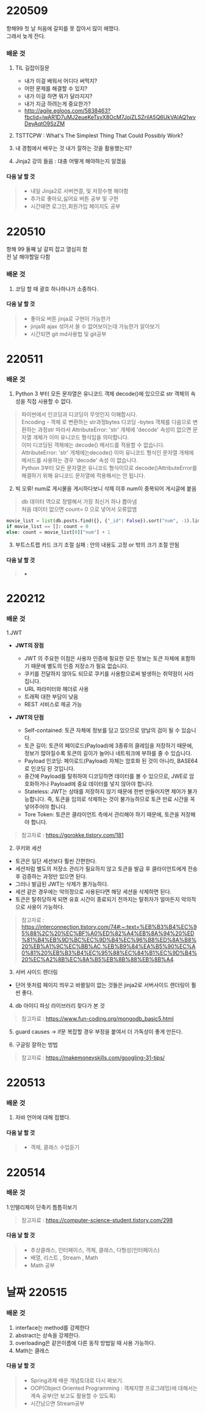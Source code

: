 <!-- # 날짜

### 배운 것
1.

#### 다음 날 할 것
> - -->

# 220509
항해99 첫 날 처음에 갈피를 못 잡아서 많이 헤맸다.<br>
그래서 늦게 잔다.

### 배운 것
1. TIL 길잡이질문
   * 내가 이걸 배워서 어디다 써먹지?<br>
   * 어떤 문제를 해결할 수 있지?<br>
   * 내가 이걸 하면 뭐가 달라지지?<br>
   * 내가 지금 하려는게 중요한가?<br>
   * http://agile.egloos.com/5838463?fbclid=IwAR1D7uMJ2eueKeTsyX8OcM7JoiZLSZrilA5Q6UkVAlAQ1wvDeyAqtO9SzZM<br>
 
2. TSTTCPW : What's The Simplest Thing That Could Possibly Work?<br>

3. 내 경험에서 배우는 것 내가 잘하는 것을 활용했는지?<br>

4. Jinja2 강의 들음 : 대충 어떻게 해야하는지 알겠음
#### 다음 날 할 것
> - 내일 Jinja2로 서버연결, 및 저장수행 해야함<br>
> - 추가로 좋아요,싫어요 버튼 공부 및 구현<br>
> - 시간돼면 로그인,회원가입 페이지도 공부

# 220510
항해 99 둘째 날 갈피 잡고 열심히 함<br>
전 날 해야할일 다함
### 배운 것
1. 코딩 할 때 괄호 하나하나가 소중하다.

#### 다음 날 할 것
> - 좋아요 버튼 jinja로 구현이 가능한가
> - jinja와 ajax 섞어서 쓸 수 없어보이는데 가능한가 알아보기
> - 시간되면 git md사용법 및 git공부

# 220511

### 배운 것
1. Python 3 부터 모든 문자열은 유니코드 객체 decode()에 있으므로 str 객체의 속성을 직접 사용할 수 없다.<br>
> 파이썬에서 인코딩과 디코딩이 무엇인지 이해합시다.<br>
> Encoding - 객체 로 변환하는 str과정bytes 디코딩 -bytes 객체를 다음으로 변환하는 과정str 따라서 AttributeError: 'str' 개체에 'decode' 속성이 없으면 문자열 개체가 이미 유니코드 형식임을 의미합니다.<br>
> 이미 디코딩된 객체에는 decode() 메서드를 적용할 수 없습니다.
AttributeError: 'str' 개체에는decode() 이미 유니코드 형식인 문자열 개체에 메서드를 사용하는 경우 'decode' 속성 이 없습니다.<br>
Python 3부터 모든 문자열은 유니코드 형식이므로 decode()AttributeError를 해결하기 위해 유니코드 문자열에 적용해서는 안 됩니다.

2. 빅 오류! num로 게시물을 게시하다보니 삭제 이후 num이 중복되어 게시글에 붙음
> db 데이터 역으로 정렬해서 가장 최신거 하나 뽑아냄<br>
> 처음 데이터 없으면 count= 0 으로 넣어서 오류없앰<br>
```python
movie_list = list(db.posts.find({}, {"_id": False}).sort("num", -1).limit(1))
if movie_list == []: count = 0
else: count = movie_list[0]["num"] + 1
```
3. 부트스트랩 카드 크기 조절 실패 : 안의 내용도 고정 or 밖의 크기 조절 안됨

#### 다음 날 할 것
> - 

# 220212

### 배운 것
1.JWT<br>
* **JWT의 장점<br>**
  - JWT 의 주요한 이점은 사용자 인증에 필요한 모든 정보는 토큰 자체에 포함하기 때문에 별도의 인증 저장소가 필요 없습니다.<br>
  - 쿠키를 전달하지 않아도 되므로 쿠키를 사용함으로써 발생하는 취약점이 사라집니다.<br> 
  - URL 파라미터와 헤더로 사용<br> 
  - 트래픽 대한 부담이 낮음<br> 
  - REST 서비스로 제공 가능
 
* **JWT의 단점**
  - Self-contained: 토큰 자체에 정보를 담고 있으므로 양날의 검이 될 수 있습니다.<br>
  - 토큰 길이: 토큰의 페이로드(Payload)에 3종류의 클레임을 저장하기 때문에, 정보가 많아질수록 토큰의 길이가 늘어나 네트워크에 부하를 줄 수 있습니다.<br>
  - Payload 인코딩: 페이로드(Payload) 자체는 암호화 된 것이 아니라, BASE64로 인코딩 된 것입니다.<br>
  - 중간에 Payload를 탈취하여 디코딩하면 데이터를 볼 수 있으므로, JWE로 암호화하거나 Payload에 중요 데이터를 넣지 않아야 합니다.<br>
  - Stateless: JWT는 상태를 저장하지 않기 때문에 한번 만들어지면 제어가 불가능합니다. 즉, 토큰을 임의로 삭제하는 것이 불가능하므로 토큰 만료 시간을 꼭 넣어주어야 합니다.<br>
  - Tore Token: 토큰은 클라이언트 측에서 관리해야 하기 때문에, 토큰을 저장해야 합니다.<br>
> 참고자료 : https://gorokke.tistory.com/181

2. 쿠키와 세션<br>
  - 토큰은 일단 세션보다 훨씬 간편한다.
  - 세션처럼 별도의 저장소 관리가 필요하지 않고 토큰을 발급 후 클라이언트에게 전송 후 검증하는 과정만 있으면 된다.
  - 그러나 발급된 JWT는 삭제가 불가능하다.
  - 세션 같은 경우에는 악의정으로 사용된다면 해당 세션을 삭제하면 된다.
  - 토큰은 탈취당하게 되면 유효 시간이 종료되기 전까지는 탈취자가 얼마든지 악의적으로 사용이 가능하다.

> 참고자료 : https://interconnection.tistory.com/74#:~:text=%EB%B3%B4%EC%95%88%2C%20%EC%BF%A0%ED%82%A4%EB%8A%94%20%ED%81%B4%EB%9D%BC%EC%9D%B4%EC%96%B8%ED%8A%B8%20%EB%A1%9C%EC%BB%AC,%EB%B9%84%EA%B5%90%EC%A0%81%20%EB%B3%B4%EC%95%88%EC%84%B1%EC%9D%B4%20%EC%A2%8B%EC%8A%B5%EB%8B%88%EB%8B%A4.

3. 서버 사이드 렌더링
  - 단어 뜻처럼 페이지 띄우고 바뀔일이 없는 것들은 jinja2로 서버사이드 렌더링이 훨씬 좋다.

4. db 아이디 파싱 라이브러리 찾다가 본 것
> 참고자료 : https://www.fun-coding.org/mongodb_basic5.html

5. guard causes -> if문 복잡할 경우 부정을 붙여서 더 가독성이 좋게 만든다.

6. 구글링 잘하는 방법
> 참고자료 : https://makemoneyskills.com/googling-31-tips/

# 220513

### 배운 것
1. 자바 언어에 대해 접했다.

#### 다음 날 할 것
> - 객체, 클래스 수업듣기

# 220514

### 배운 것
1.인텔리제이 단축키 틈틈히보기
> 참고자료 : https://computer-science-student.tistory.com/298


#### 다음 날 할 것
> - 추상클래스, 인터페이스, 객체, 클래스, 다형성(인터페이스)<br>
> - 배열, 리스트 , Stream , Math<br>
> - Math 공부

# 날짜 220515

### 배운 것
1. interface는 method를 강제한다
2. abstract는 상속을 강제한다.
3. overloading은 같은이름에 다른 동작 방법일 때 사용 가능하다.
4. Math는 클래스

#### 다음 날 할 것
> - Spring과제 배운 개념토대로 다시 짜보기.
> - OOP(Object Oriented Programming : 객체지향 프로그래밍)에 대해서는 계속 공부(안 보고도 활용할 수 있도록)
> - 시간남으면 Stream공부
